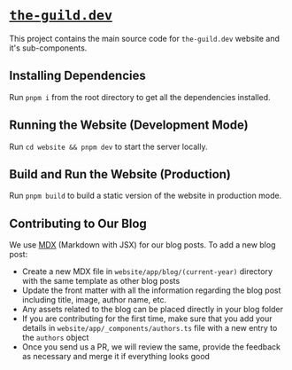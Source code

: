 # [`the-guild.dev`](https://the-guild.dev)

This project contains the main source code for `the-guild.dev` website and it's sub-components.

## Installing Dependencies

Run `pnpm i` from the root directory to get all the dependencies installed.

## Running the Website (Development Mode)

Run `cd website && pnpm dev` to start the server locally.

## Build and Run the Website (Production)

Run `pnpm build` to build a static version of the website in production mode.

## Contributing to Our Blog

We use [MDX](https://mdxjs.com) (Markdown with JSX) for our blog posts. To add a new blog post:

- Create a new MDX file in `website/app/blog/(current-year)` directory with the same template as
  other blog posts
- Update the front matter with all the information regarding the blog post including title, image,
  author name, etc.
- Any assets related to the blog can be placed directly in your blog folder
- If you are contributing for the first time, make sure that you add your details in
  `website/app/_components/authors.ts` file with a new entry to the `authors` object
- Once you send us a PR, we will review the same, provide the feedback as necessary and merge it if
  everything looks good

